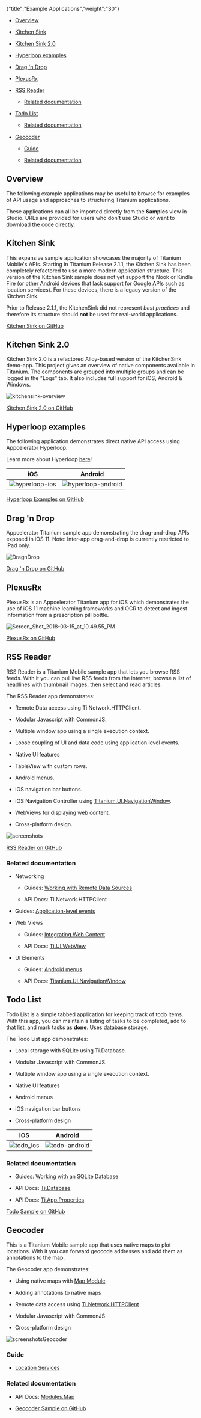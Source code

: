 {"title":"Example Applications","weight":"30"}

* [Overview](#overview)

* [Kitchen Sink](#kitchen-sink)

* [Kitchen Sink 2.0](#kitchen-sink-2.0)

* [Hyperloop examples](#hyperloop-examples)

* [Drag 'n Drop](#drag-'n-drop)

* [PlexusRx](#plexusrx)

* [RSS Reader](#rss-reader)

    * [Related documentation](#related-documentation)

* [Todo List](#todo-list)

    * [Related documentation](#related-documentation)

* [Geocoder](#geocoder)

    * [Guide](#guide)

    * [Related documentation](#related-documentation)

## Overview

The following example applications may be useful to browse for examples of API usage and approaches to structuring Titanium applications.

These applications can all be imported directly from the **Samples** view in Studio. URLs are provided for users who don't use Studio or want to download the code directly.

## Kitchen Sink

This expansive sample application showcases the majority of Titanium Mobile's APIs. Starting in Titanium Release 2.1.1, the Kitchen Sink has been completely refactored to use a more modern application structure. This version of the Kitchen Sink sample does not yet support the Nook or Kindle Fire (or other Android devices that lack support for Google APIs such as location services). For these devices, there is a legacy version of the Kitchen Sink.

Prior to Release 2.1.1, the KitchenSink did not represent _best practices_ and therefore its structure should **not** be used for real-world applications.

[Kitchen Sink on GitHub](http://github.com/appcelerator/KitchenSink)

## Kitchen Sink 2.0

Kitchen Sink 2.0 is a refactored Alloy-based version of the KitchenSink demo-app. This project gives an overview of native components available in Titanium. The components are grouped into multiple groups and can be logged in the "Logs" tab. It also includes full support for iOS, Android & Windows.

![kitchensink-overview](/Images/appc/download/attachments/29004877/kitchensink-overview.png)

[Kitchen Sink 2.0 on GitHub](https://github.com/appcelerator/kitchensink-v2)

## Hyperloop examples

The following application demonstrates direct native API access using Appcelerator Hyperloop.

Learn more about Hyperloop [here](http://www.appcelerator.com/mobile-app-development-products/hyperloop/)!

| iOS | Android |
| --- | --- |
| ![hyperloop-ios](/Images/appc/download/attachments/29004877/hyperloop-ios.png) | ![hyperloop-android](/Images/appc/download/attachments/29004877/hyperloop-android.png) |

[Hyperloop Examples on GitHub](https://github.com/appcelerator/hyperloop-examples)

## Drag 'n Drop

Appcelerator Titanium sample app demonstrating the drag-and-drop APIs exposed in iOS 11. Note: Inter-app drag-and-drop is currently restricted to iPad only.

![DragnDrop](/Images/appc/download/attachments/29004877/DragnDrop.png)

[Drag 'n Drop on GitHub](https://github.com/appcelerator-developer-relations/appc-sample-drag-and-drop)

## PlexusRx

PlexusRx is an Appcelerator Titanium app for iOS which demonstrates the use of iOS 11 machine learning frameworks and OCR to detect and ingest information from a prescription pill bottle.

 ![Screen_Shot_2018-03-15_at_10.49.55_PM](/Images/appc/download/attachments/29004877/Screen_Shot_2018-03-15_at_10.49.55_PM.png)

[PlexusRx on GitHub](https://github.com/appcelerator-developer-relations/plexus-rx)

## RSS Reader

RSS Reader is a Titanium Mobile sample app that lets you browse RSS feeds. With it you can pull live RSS feeds from the internet, browse a list of headlines with thumbnail images, then select and read articles.

The RSS Reader app demonstrates:

* Remote Data access using Ti.Network.HTTPClient.

* Modular Javascript with CommonJS.

* Multiple window app using a single execution context.

* Loose coupling of UI and data code using application level events.

* Native UI features

* TableView with custom rows.

* Android menus.

* iOS navigation bar buttons.

* iOS Navigation Controller using [Titanium.UI.NavigationWindow](https://docs.appcelerator.com/platform/latest/#!/api/Titanium.UI.NavigationWindow).

* WebViews for displaying web content.

* Cross-platform design.

![screenshots](/Images/appc/download/attachments/29004877/screenshots.png)

[RSS Reader on GitHub](https://github.com/appcelerator-developer-relations/appc-sample-rss)

### Related documentation

* Networking

    * Guides: [Working with Remote Data Sources](/docs/appc/Titanium_SDK/Titanium_SDK_How-tos/Working_with_Remote_Data_Sources/)

    * API Docs: Ti.Network.HTTPClient

* Guides: [Application-level events](/docs/appc/Titanium_SDK/Titanium_SDK_How-tos/User_Interface_Fundamentals/Event_Handling/#application-level-events)

* Web Views

    * Guides: [Integrating Web Content](/docs/appc/Titanium_SDK/Titanium_SDK_How-tos/Integrating_Web_Content/)

    * API Docs: [Ti.UI.WebView](#!/api/Titanium.UI.WebView)

* UI Elements

    * Guides: [Android menus](/docs/appc/Titanium_SDK/Titanium_SDK_How-tos/User_Interface_Deep_Dives/Android_UI_Components_and_Conventions/#android-menus)

    * API Docs: [Titanium.UI.NavigationWindow](https://docs.appcelerator.com/platform/latest/#!/api/Titanium.UI.NavigationWindow)

## Todo List

Todo List is a simple tabbed application for keeping track of todo items. With this app, you can maintain a listing of tasks to be completed, add to that list, and mark tasks as **done**. Uses database storage.

The Todo List app demonstrates:

* Local storage with SQLite using Ti.Database.

* Modular Javascript with CommonJS.

* Multiple window app using a single execution context.

* Native UI features

* Android menus

* iOS navigation bar buttons

* Cross-platform design

| iOS | Android |
| --- | --- |
| ![todo_ios](/Images/appc/download/attachments/29004877/todo_ios.png) | ![todo-android](/Images/appc/download/attachments/29004877/todo-android.png) |

### Related documentation

* Guides: [Working with an SQLite Database](/docs/appc/Titanium_SDK/Titanium_SDK_How-tos/Working_with_Local_Data_Sources/Working_with_a_SQLite_Database/)

* API Docs: [Ti.Database](#!/api/Titanium.Database)

* API Docs: [Ti.App.Properties](#!/api/Titanium.App.Properties)

[Todo Sample on GitHub](https://github.com/appcelerator-developer-relations/Sample.Todo)

## Geocoder

This is a Titanium Mobile sample app that uses native maps to plot locations. With it you can forward geocode addresses and add them as annotations to the map.

The Geocoder app demonstrates:

* Using native maps with [Map Module](#!/api/Modules.Map)

* Adding annotations to native maps

* Remote data access using [Ti.Network.HTTPClient](#!/api/Titanium.Network.HTTPClient)

* Modular Javascript with CommonJS

* Cross-platform design

![screenshotsGeocoder](/Images/appc/download/attachments/29004877/screenshotsGeocoder.png)

### Guide

* [Location Services](/docs/appc/Titanium_SDK/Titanium_SDK_How-tos/Location_Services/)

### Related documentation

* API Docs: [Modules.Map](#!/api/Modules.Map)

* [Geocoder Sample on GitHub](https://github.com/appcelerator-developer-relations/appc-sample-geocoder)
